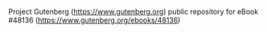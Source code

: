Project Gutenberg (https://www.gutenberg.org) public repository for eBook #48136 (https://www.gutenberg.org/ebooks/48136)
